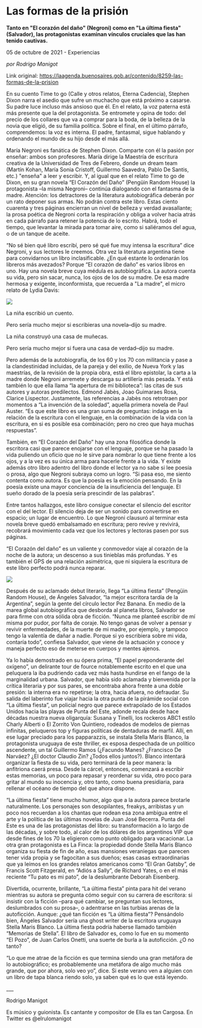 # Las formas de la prisión

**Tanto en "El corazón del daño" (Negroni) como en "La última fiesta" (Salvador), las protagonistas examinan vínculos cruciales que las han tenido cautivas.**

05 de octubre de 2021 - Experiencias

_por Rodrigo Manigot_

Link original: https://laagenda.buenosaires.gob.ar/contenido/8259-las-formas-de-la-prision



En su cuento Time to go (Calle y otros relatos, Eterna Cadencia), Stephen Dixon narra el asedio que sufre un muchacho que está próximo a casarse. Su padre luce incluso más ansioso que él. En el relato, la voz paterna está más presente que la del protagonista. Se entromete y opina de todo: del precio de los collares que va a comprar para la boda, de la belleza de la novia que eligió, de su familia política. Sobre el final, en el último párrafo, comprendemos: la voz es interna. El padre, fantasmal, sigue hablando y ordenando el mundo de su hijo desde el más allá.




María Negroni es fanática de Stephen Dixon. Comparte con él la pasión por enseñar: ambos son profesores. María dirige la Maestría de escritura creativa de la Universidad de Tres de Febrero, donde un dream team (Martín Kohan, María Sonia Cristoff, Guillermo Saavedra, Pablo De Santis, etc.) "enseña" a leer y escribir. Y, al igual que en el relato Time to go de Dixon, en su gran novela “El Corazón del Daño” (Pengüin Random House) la protagonista –la misma Negroni– continúa dialogando con el fantasma de la madre. Atención: los detractores de la literatura autobiográfica deberán por un rato deponer sus armas. No podrán contra este libro. Estas ciento cuarenta y tres páginas encierran un nivel de belleza y verdad avasallante; la prosa poética de Negroni corta la respiración y obliga a volver hacia atrás en cada párrafo para retener la potencia de lo escrito. Habrá, todo el tiempo, que levantar la mirada para tomar aire, como si saliéramos del agua, o de un tanque de aceite.




“No sé bien qué libro escribí, pero sé qué fue muy intensa la escritura” dice Negroni, y sus lectores le creemos. Otra vez la literatura argentina tiene para convidarnos un libro inclasificable. ¿En qué estante lo ordenarán los libreros más avezados? Porque “El corazón de daño” es varios libros en uno. Hay una novela breve cuya médula es autobiográfica. La autora cuenta su vida, pero sin sacar, nunca, los ojos de los de su madre. De esa madre hermosa y exigente, inconformista, que recuerda a "La madre", el micro relato de Lydia Davis:




![](https://cdn.feater.me/files/images/101680/1148f3ed-b5c2-46e7-9944-09da665702da.jpeg)




La niña escribió un cuento.




Pero sería mucho mejor si escribieras una novela–dijo su madre.




La niña construyó una casa de muñecas.




Pero sería mucho mejor si fuera una casa de verdad–dijo su madre.




Pero además de la autobiografía, de los 60 y los 70 con militancia y pase a la clandestinidad incluidas, de la pareja y del exilio, de Nueva York y las maestrías, de la revisión de la propia obra, está el libro epistolar, la carta a la madre donde Negroni arremete y descarga su artillería más pesada. Y está también lo que ella llama “la apertura de mi biblioteca”: las citas de sus autores y autoras predilectos. Edmond Jabès, Joao Guimaraes Rosa, Clarice Lispector. Justamente, las referencias a Jabès nos retrotraen por momentos a “La invención de la soledad”, aquella primera novela de Paul Auster. “Es que este libro es una gran suma de preguntas: indaga en la relación de la escritura con el lenguaje, en la combinación de la vida con la escritura, en si es posible esa combinación; pero no creo que haya muchas respuestas”.




También, en “El Corazón del Daño” hay una zona filosófica donde la escritora casi que parece enojarse con el lenguaje, porque se ha pasado la vida puliendo un oficio que no le sirve para nombrar lo que tiene frente a los ojos, y a la vez es su única arma para hacerle frente a la vida. Y existe además otro libro adentro del libro donde el lector ya no sabe si lee poesía o prosa, algo que Negroni subraya como un logro. “Si pasa eso, me siento contenta como autora. Es que la poesía es la emoción pensando. En la poesía existe una mayor conciencia de la insuficiencia del lenguaje. El sueño dorado de la poesía sería prescindir de las palabras”.




Entre tantos hallazgos, este libro consigue conectar el silencio del escritor con el del lector. El silencio deja de ser un sonido para convertirse en espacio; un lugar de encuentro. Lo que Negroni clausuró al terminar esta novela breve quedó embalsamado en escritura; pero revive y revivirá, recobrará movimiento cada vez que los lectores y lectoras pasen por sus páginas.




“El Corazón del daño” es un valiente y conmovedor viaje al corazón de la noche de la autora; un descenso a sus tinieblas más profundas. Y es también el GPS de una relación asimétrica, que ni siquiera la escritura de este libro perfecto podrá nunca reparar.




![](https://cdn.feater.me/files/images/101682/ae173d63-6b4e-4d5a-9b09-be3835b6ef62.jpeg)




Después de su aclamado debut literario, llega “La última fiesta” (Pengüin Random House), de Ángeles Salvador, “la mejor escritora tardía de la Argentina”, según la gente del círculo lector Pez Banana. En medio de la marea global autobiográfica que desborda al planeta libros, Salvador se para firme con otra sólida obra de ficción. “Nunca me planteé escribir de mí misma por pudor, por falta de coraje. No tengo ganas de volver a pensar y revivir enfermedades, de la muerte de mi madre, por ejemplo, y tampoco tengo la valentía de dañar a nadie. Porque si yo escribiera sobre mi vida, contaría todo”, confiesa Salvador, que viene de la actuación y conoce y maneja perfecto eso de meterse en cuerpos y mentes ajenos.




Ya lo había demostrado en su ópera prima, “El papel preponderante del oxígeno”, un delirante tour de fource notablemente escrito en el que una peluquera la iba pudriendo cada vez más hasta hundirse en el fango de la marginalidad urbana. Salvador, que había sido aclamada y bienvenida por la crítica literaria y por sus pares, se encontraba ahora frente a una doble presión: la interna era no repetirse; la otra, hacia afuera, no defraudar. Su salida del laberinto fue viajar hacia la otra punta de la pirámide social con “La última fiesta”, un policial negro que parece extrapolado de los Estados Unidos hacia las playas de Punta del Este, adonde recala desde hace décadas nuestra nueva oligarquía: Susana y Tinelli, los rockeros ABC1 estilo Charly Alberti o El Zorrito Von Quintiero, rodeados de modelos de piernas infinitas, peluqueros top y figuras políticas de dentaduras de marfil. Allí, en ese lugar preciado para los papparazzis, se instala Stella Maris Blanco, la protagonista uruguaya de este thriller, ex esposa despechada de un político ascendente, un tal Guillermo Ramos (¿Facundo Manes? ¿Francisco De Narváez? ¿El doctor Claudio Zin? ¿Todos ellos juntos?). Blanco intentará organizar la fiesta de su vida, pero terminará de la peor manera: la anfitriona caerá presa. Desde la cárcel, entonces, comenzará a escribir estas memorias, un poco para repasar y reordenar su vida, otro poco para gritar al mundo su inocencia y, otro tanto, como buena presidiaria, para rellenar el océano de tiempo del que ahora dispone.




“La última fiesta” tiene mucho humor, algo que a la autora parece brotarle naturalmente. Los personajes son desopilantes, freakys, arribistas y un poco nos recuerdan a los chantas que rodean esa zona ambigua entre el arte y la política de las últimas novelas de Juan José Becerra. Punta del Este es una de las protagonistas del libro: su transformación a lo largo de las décadas, y sobre todo, al calor de los dólares de los argentinos VIP que desde fines de los 70 la eligieron como punto obligado para vacacionar. La otra gran protagonista es La Finca: la propiedad donde Stella Maris Blanco organiza su fiesta de fin de año, esas mansiones veraniegas que parecen tener vida propia y se fagocitan a sus dueños; esas casas extraordinarias que ya leímos en los grandes relatos americanos como “El Gran Gatsby”, de Francis Scott Fitzgerald, en “Adiós a Sally”, de Richard Yates, o en el más reciente “Tu pato es mi pato”, de la deslumbrante Deborah Eisenberg.




Divertida, ocurrente, brillante, “La última fiesta” pinta para hit del verano mientras su autora se pregunta cómo seguir con su carrera de escritora: si insistir con la ficción –para qué cambiar, se preguntan sus lectores, deslumbrados con su prosa–, o adentrarse en las turbias arenas de la autoficción. Aunque: ¿qué tan ficción es “La última fiesta”? Pensándolo bien, Ángeles Salvador sería una ghost writer de la escritora uruguaya Stella Maris Blanco. La última fiesta podría haberse llamado también “Memorias de Stella”. El libro de Salvador es, como lo fue en su momento “El Pozo”, de Juan Carlos Onetti, una suerte de burla a la autoficción. ¿O no tanto?




“Lo que me atrae de la ficción es que termina siendo una gran metáfora de lo autobiográfico; es probablemente una metáfora de algo mucho más grande, que por ahora, solo veo yo”, dice. Si este verano ven a alguien con un libro de tapa blanca riendo solo, ya saben qué es lo que está leyendo.




\_\_\_




Rodrigo Manigot




Es músico y guionista. Es cantante y compositor de Ella es tan Cargosa. En Twitter es @elrulomanigot




